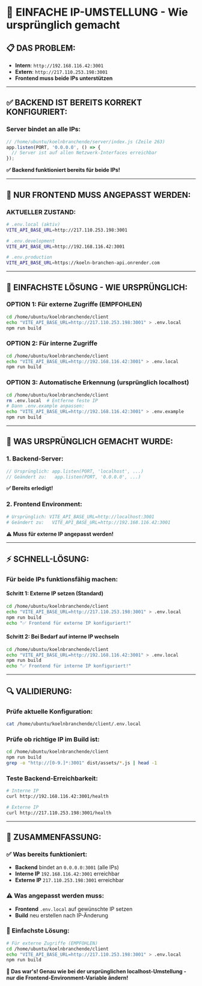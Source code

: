 # 🎯 EINFACHE IP-UMSTELLUNG - Wie ursprünglich gemacht

## 📋 **DAS PROBLEM:**
- **Intern**: `http://192.168.116.42:3001`
- **Extern**: `http://217.110.253.198:3001`
- **Frontend muss beide IPs unterstützen**

---

## ✅ **BACKEND IST BEREITS KORREKT KONFIGURIERT:**

### **Server bindet an alle IPs:**
```javascript
// /home/ubuntu/koelnbranchende/server/index.js (Zeile 263)
app.listen(PORT, '0.0.0.0', () => {
  // Server ist auf allen Netzwerk-Interfaces erreichbar
});
```

**✅ Backend funktioniert bereits für beide IPs!**

---

## 🎯 **NUR FRONTEND MUSS ANGEPASST WERDEN:**

### **AKTUELLER ZUSTAND:**
```bash
# .env.local (aktiv)
VITE_API_BASE_URL=http://217.110.253.198:3001

# .env.development 
VITE_API_BASE_URL=http://192.168.116.42:3001

# .env.production
VITE_API_BASE_URL=https://koeln-branchen-api.onrender.com
```

---

## 🚀 **EINFACHSTE LÖSUNG - WIE URSPRÜNGLICH:**

### **OPTION 1: Für externe Zugriffe (EMPFOHLEN)**
```bash
cd /home/ubuntu/koelnbranchende/client
echo "VITE_API_BASE_URL=http://217.110.253.198:3001" > .env.local
npm run build
```

### **OPTION 2: Für interne Zugriffe**
```bash
cd /home/ubuntu/koelnbranchende/client
echo "VITE_API_BASE_URL=http://192.168.116.42:3001" > .env.local
npm run build
```

### **OPTION 3: Automatische Erkennung (ursprünglich localhost)**
```bash
cd /home/ubuntu/koelnbranchende/client
rm .env.local  # Entferne feste IP
# Dann .env.example anpassen:
echo "VITE_API_BASE_URL=http://192.168.116.42:3001" > .env.example
npm run build
```

---

## 🔧 **WAS URSPRÜNGLICH GEMACHT WURDE:**

### **1. Backend-Server:**
```javascript
// Ursprünglich: app.listen(PORT, 'localhost', ...)
// Geändert zu:   app.listen(PORT, '0.0.0.0', ...)
```
**✅ Bereits erledigt!**

### **2. Frontend Environment:**
```bash
# Ursprünglich: VITE_API_BASE_URL=http://localhost:3001
# Geändert zu:   VITE_API_BASE_URL=http://192.168.116.42:3001
```
**⚠️ Muss für externe IP angepasst werden!**

---

## ⚡ **SCHNELL-LÖSUNG:**

### **Für beide IPs funktionsfähig machen:**

#### **Schritt 1: Externe IP setzen (Standard)**
```bash
cd /home/ubuntu/koelnbranchende/client
echo "VITE_API_BASE_URL=http://217.110.253.198:3001" > .env.local
npm run build
echo "✅ Frontend für externe IP konfiguriert!"
```

#### **Schritt 2: Bei Bedarf auf interne IP wechseln**
```bash
cd /home/ubuntu/koelnbranchende/client
echo "VITE_API_BASE_URL=http://192.168.116.42:3001" > .env.local
npm run build
echo "✅ Frontend für interne IP konfiguriert!"
```

---

## 🔍 **VALIDIERUNG:**

### **Prüfe aktuelle Konfiguration:**
```bash
cat /home/ubuntu/koelnbranchende/client/.env.local
```

### **Prüfe ob richtige IP im Build ist:**
```bash
cd /home/ubuntu/koelnbranchende/client
npm run build
grep -o "http://[0-9.]*:3001" dist/assets/*.js | head -1
```

### **Teste Backend-Erreichbarkeit:**
```bash
# Interne IP
curl http://192.168.116.42:3001/health

# Externe IP  
curl http://217.110.253.198:3001/health
```

---

## 📝 **ZUSAMMENFASSUNG:**

### **✅ Was bereits funktioniert:**
- **Backend** bindet an `0.0.0.0:3001` (alle IPs)
- **Interne IP** `192.168.116.42:3001` erreichbar
- **Externe IP** `217.110.253.198:3001` erreichbar

### **⚠️ Was angepasst werden muss:**
- **Frontend** `.env.local` auf gewünschte IP setzen
- **Build** neu erstellen nach IP-Änderung

### **🎯 Einfachste Lösung:**
```bash
# Für externe Zugriffe (EMPFOHLEN)
cd /home/ubuntu/koelnbranchende/client
echo "VITE_API_BASE_URL=http://217.110.253.198:3001" > .env.local
npm run build
```

**🎉 Das war's! Genau wie bei der ursprünglichen localhost-Umstellung - nur die Frontend-Environment-Variable ändern!**

